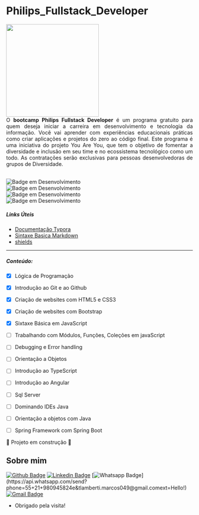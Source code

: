 #              Philips_Fullstack_Developer 
<div align="left" >
   <img src="https://user-images.githubusercontent.com/32144061/161287822-4445be31-c770-4792-9e53-5c5f3ef8cd3b.png" width="250px" />
</div>

<div align="justify">
 O <b>bootcamp Philips Fullstack Developer</b> é um programa gratuito para quem deseja iniciar a carreira em desenvolvimento e tecnologia da informação. Você vai aprender com experiências educacionais práticas como criar aplicações e projetos do zero ao código final. Este programa é uma iniciativa do projeto You Are You, que tem o objetivo de fomentar a diversidade e inclusão em seu time e no ecossistema tecnológico como um todo. As contratações serão exclusivas para pessoas desenvolvedoras de grupos de Diversidade.
</div>
<br>

![Badge em Desenvolvimento](http://img.shields.io/static/v1?label=STATUS&message=EM%20DESENVOLVIMENTO&color=GREEN&style=for-the-badge)
<br>
![Badge em Desenvolvimento](https://img.shields.io/github/languages/count/LambertiMarcos/Philips_Fullstack_Developer)
<br>
![Badge em Desenvolvimento](https://img.shields.io/github/commit-activity/w/LambertiMarcos/Philips_Fullstack_Developer/main)
<br>
![Badge em Desenvolvimento](https://img.shields.io/github/repo-size/LambertiMarcos/Philips_Fullstack_Developer)

##### Links Úteis

- [Documentação Typora](https://typora.io/)
- [Sintaxe Basica Markdown](https://www.markdownguide.org/getting-started/)
- [shields](https://shields.io/)

------

##### Conteúdo:

-  [x] Lógica de Programação
-  [x] Introdução ao Git e ao Github
-  [x] Criação de websites com HTML5 e CSS3
-  [x] Criação de websites com Bootstrap
-  [x] Sixtaxe Básica em JavaScript
-  [ ] Trabalhando com Módulos, Funções, Coleções em javaScript
-  [ ] Debugging e Error handling
-  [ ] Orientação a Objetos
-  [ ] Introdução ao TypeScript
-  [ ] Introdução ao Angular
-  [ ] Sql Server
-  [ ] Dominando IDEs Java
-  [ ] Orientação a objetos com Java
-  [ ] Spring Framework com Spring Boot


:construction: Projeto em construção :construction:


## Sobre mim

[![Github Badge](https://img.shields.io/badge/-Github-000?style=flat-square&logo=Github&logoColor=white&link=https://github.com/LambertiMarcos)](https://github.com/LambertiMarcos)
[![Linkedin Badge](https://img.shields.io/badge/-LinkedIn-blue?style=flat-square&logo=Linkedin&logoColor=white&link=https://www.linkedin.com/in/marcoslamberti)](https://www.linkedin.com/in/marcoslamberti)
[![Whatsapp Badge](https://img.shields.io/badge/-Whatsapp-4CA143?style=flat-square&labelColor=4CA143&logo=whatsapp&logoColor=white&link=https://api.whatsapp.com/send?phone=55+21+980945824&text=Hello!)](https://api.whatsapp.com/send?phone=55+21+980945824e&tlamberti.marcos049@gmail.comext=Hello!)
[![Gmail Badge](https://img.shields.io/badge/-Gmail-c14438?style=flat-square&logo=Gmail&logoColor=white&link=mailto:lamberti.marcos049@gmail.com)](mailto:lamberti.marcos049@gmail.com)

- Obrigado pela visita! 

